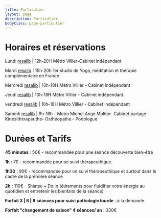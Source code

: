 ```yaml
---
title: Particulier
layout: page
description: Particulier
bodyClass: page-particulier
---
```


# Horaires et réservations

Lundi [resalib](www.resalib.fr) \| 12h-20H Métro Villier-Cabinet indépendant 

Mardi [resalib](www.resalib.fr) \| 15h-20h 1er studio de Yoga, méditation et thérapie complémentaire en France 

Mercredi [resalib](www.resalib.fr) \| 10h-18H Métro Villier - Cabinet indépendant 

Jeudi [resalib](www.resalib.fr) \| 10h-18H Métro Villier - Cabinet indépendant 

vendredi [resalib](www.resalib.fr) \| 10h-18H Métro Villier - Cabinet indépendant 

Samedi [resalib](www.resalib.fr) \| 9h-16h - Metro Michel Ange Molitor- Cabinet partagé Kinésithérapeuthe- Osthéopathe - Podologue 

# Durées et Tarifs

 **45 minutes** : 50€ - recommandée pour une séance découverte bien-être

 **1h** : 70 - recommandée pour un suivi thérapeuthique

 **1h30** : 90€ - recommandée pour un suivi thérapeuthique et surtout dans le cadre de la première séance

 **2h** : 110€ -  Shiatsu + Do In (étirements pour fluidifier votre énergie au quotidien et entretenir les bienfaits de la séance)

 **Forfait 3 \| 6 \| 8 séances pour suivi pathologie lourde** : à la demande 

 **Forfait "changement de saison" 4 séances/ an** : 300€
